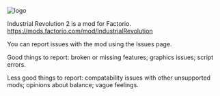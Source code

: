 [logo]: https://i.ibb.co/vJfwd78/IR-logo.png
![logo][]

Industrial Revolution 2 is a mod for Factorio. https://mods.factorio.com/mod/IndustrialRevolution

You can report issues with the mod using the Issues page.

Good things to report: broken or missing features; graphics issues; script errors.

Less good things to report: compatability issues with other unsupported mods; opinions about balance; vague feelings.
